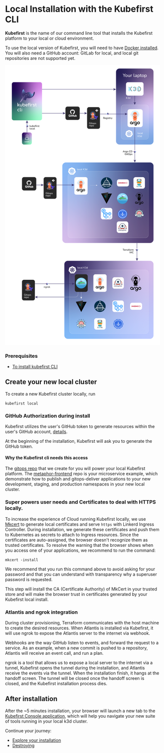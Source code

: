 # Local Installation with the Kubefirst CLI

**Kubefirst** is the name of our command line tool that installs the Kubefirst platform to your local or cloud environment.

To use the local version of Kubefirst, you will need to have [Docker installed](https://docs.docker.com/get-docker/). You will also need a GitHub account: GitLab for local, and local git repositories are not supported yet.

![Kubefirst local installation diagram](../../img/kubefirst/local/kubefirst-cluster-create.png)

### Prerequisites

- [To install kubefirst CLI](../overview.html#how-to-install-kubefirst-cli)


## Create your new local cluster

To create a new Kubefirst cluster locally, run

```shell
kubefirst local
```

### GitHub Authorization during install

Kubefirst utilizes the user's GitHub token to generate resources within the user's GitHub account, [details](../../common/github-token.md).

At the beginning of the installation, Kubefirst will ask you to generate the GitHub token.

#### Why the Kubefirst cli needs this access

The [gitops repo](https://github.com/kubefirst/gitops-template) that we create for you will power your local Kubefirst platform. The [metaphor-frontend](https://github.com/kubefirst/metaphor-frontend-template) repo is your microservice example, which demonstrate how to publish and gitops-deliver applications to your new development, staging, and production namespaces in your new local cluster.

### Super powers user needs and Certificates to deal with HTTPS locally.

To increase the experience of Cloud running Kubefirst locally, we use [Mkcert](https://github.com/FiloSottile/mkcert) to generate local certificates and serve `https` with Linkerd Ingress Controller.
During installation, we generate these certificates and push them to Kubernetes as secrets to attach to Ingress resources.
Since the certificates are auto-assigned, the browser doesn't recognize them as trusted certificates. 
To resolve the warning that the browser shows when you access one of your applications,  we recommend to run the command:
```shel
mkcert -install
```
We recommend that you run this command above to avoid asking for your password and that you can understand with transparency why a superuser password is requested.

This step will install the CA (Certificate Authority) of MkCert in your trusted store and will make the browser trust in certificates generated by your Kubefirst local install.

### Atlantis and ngrok integration

During cluster provisioning, Terraform communicates with the host machine to create the desired resources. When Atlantis is installed via Kubefirst, it will use ngrok to expose the Atlantis server to the internet via webhook.

Webhooks are the way GitHub listen to events, and forward the request to a service. As an example, when a new commit is pushed to a repository, Atlantis will receive an event call, and run a plan.

ngrok is a tool that allows us to expose a local server to the internet via a tunnel, Kubefirst opens the tunnel during the installation, and Atlantis receive the events via the tunnel. When the installation finish, it hangs at the handoff screen. The tunnel will be closed once the handoff screen is closed, and the Kubefirst installation process dies.

## After installation

After the ~5 minutes installation, your browser will launch a new tab to the [Kubefirst Console application](https://github.com/kubefirst/console), which will help you navigate your new suite of tools running in your local k3d cluster.

Continue your journey: 

- [Explore your installation](./explore.md)
- [Destroying](./destroy.md)
